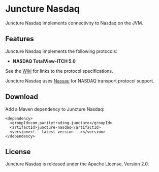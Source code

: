 Juncture Nasdaq
===============

Juncture Nasdaq implements connectivity to Nasdaq on the JVM.


Features
--------

Juncture Nasdaq implements the following protocols:

- **NASDAQ TotalView-ITCH 5.0**

See the [Wiki][] for links to the protocol specifications.

  [Wiki]: https://github.com/paritytrading/juncture/wiki/

Juncture Nasdaq uses [Nassau][] for NASDAQ transport protocol support.

  [Nassau]: https://github.com/paritytrading/nassau


Download
--------

Add a Maven dependency to Juncture Nasdaq:

    <dependency>
      <groupId>com.paritytrading.juncture</groupId>
      <artifactId>juncture-nasdaq</artifactId>
      <version><!-- latest version --></version>
    </dependency>


License
-------

Juncture Nasdaq is released under the Apache License, Version 2.0.
